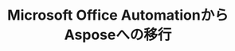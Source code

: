 ---
title: Microsoft Office AutomationからAsposeへの移行
type: docs
weight: 310
url: /androidjava/migration-from-microsoft-office-automation-to-aspose/
---